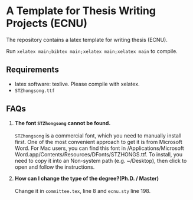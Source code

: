 # A Template for Thesis Writing Projects (ECNU)

The repository contains a latex template for writing thesis (ECNU).

Run `xelatex main;bibtex main;xelatex main;xelatex main` to compile. 


## Requirements
+ latex software: texlive. Please compile with xelatex.
+ `STZhongsong.ttf` 

## FAQs

1. **The font `STZhongsong` cannot be found.**<br/></br>
`STZhongsong` is a commercial font, which you need to manually install first. 
One of the most convenient approach to get it is from Microsoft Word. 
For Mac users, you can find this font in /Applications/Microsoft Word.app/Contents/Resources/DFonts/STZHONGS.ttf. 
To install, you need to copy it into an Non-system path (e.g. ~/Desktop), then click to open and follow the instructions. 

2. **How can I change the type of the degree?(Ph.D. / Master)**<br/></br>
Change it in `committee.tex`, line 8 and `ecnu.sty` line 198.
